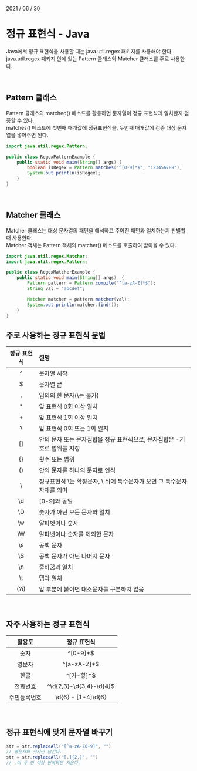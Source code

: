 2021 / 06 / 30

# 정규 표현식 - Java

Java에서 정규 표현식을 사용할 때는 java.util.regex 패키지를 사용해야 한다.  
java.util.regex 패키지 안에 있는 Pattern 클래스와 Matcher 클래스를 주로 사용한다.

</br>

## Pattern 클래스

Pattern 클래스의 matched() 메소드를 활용하면 문자열이 정규 표현식과 일치한지 검증할 수 있다.  
matches() 메소드에 첫번째 매개값에 정규표현식을, 두번째 매개값에 검증 대상 문자열을 넣어주면 된다.

```java
import java.util.regex.Pattern;

public class RegexPatternExample {
    public static void main(String[] args) {
        boolean isRegex = Pattern.matches("^[0-9]*$", "123456789");
        System.out.println(isRegex);
    }
}
```

</br>

## Matcher 클래스

Matcher 클래스는 대상 문자열의 패턴을 해석하고 주어진 패턴과 일치하는지 판별할 때 사용한다.  
Matcher 객체는 Pattern 객체의 matcher() 메소드를 호출하여 받아올 수 있다.

```java
import java.util.regex.Matcher;
import java.util.regex.Pattern;

public class RegexMatcherExample {
	public static void main(String[] args)  {
        Pattern pattern = Pattern.compile("^[a-zA-Z]*$");
        String val = "abcdef";

        Matcher matcher = pattern.matcher(val);
        System.out.println(matcher.find());
	}
}
```

## 주로 사용하는 정규 표현식 문법

| 정규 표현식 | 설명 |
| :--: | :--------- |
| ^ | 문자열 시작 |
| $ | 문자열 끝 |
| . | 임의의 한 문자(\는 불가) |
| * | 앞 표현식 0회 이상 일치 |
| + | 앞 표현식 1회 이상 일치 |
| ? | 앞 표현식 0회 또는 1회 일치 |
| [] | 안의 문자 또는 문자집합을 정규 표현식으로, 문자집합은 -기호로 범위를 지정 |
| {} | 횟수 또는 범위 |
| () | 안의 문자를 하나의 문자로 인식 |
| \ | 정규표현식 \는 확장문자, \ 뒤에 특수문자가 오면 그 특수문자 자체를 의미 |
| \d | [0-9]와 동일 |
| \D | 숫자가 아닌 모든 문자와 일치 |
| \w | 알파벳이나 숫자 |
| \W | 알파벳이나 숫자를 제외한 문자 |
| \s | 공백 문자 |
| \S | 공백 문자가 아닌 나머지 문자 |
| \n | 줄바꿈과 일치 |
| \t | 탭과 일치 |
| (?i) | 앞 부분에 붙이면 대소문자를 구분하지 않음 |

</br>

## 자주 사용하는 정규 표현식

| 활용도 | 정규 표현식 |
| :----: | :----: |
| 숫자 | ^[0-9]*$ |
| 영문자 | ^[a-zA-Z]*$ |
| 한글 | ^[가-힣]*$ |
| 전화번호 | ^\d{2,3}-\d{3,4}-\d{4}$ |
| 주민등록번호 | \d{6} \- [1-4]\d{6} |

</br>

## 정규 표현식에 맞게 문자열 바꾸기

```java
str = str.replaceAll("[^a-zA-Z0-9]", "")
// 영문자와 숫자만 남긴다.
str = str.replaceAll("[.]{2,}", "")
// .이 두 번 이상 반복되면 지운다.
```
